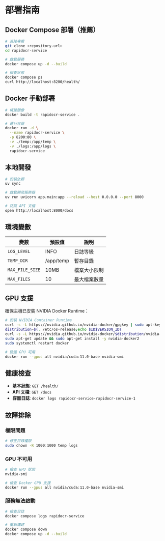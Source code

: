 # 部署指南

## Docker Compose 部署（推薦）

```bash
# 克隆專案
git clone <repository-url>
cd rapidocr-service

# 啟動服務
docker compose up -d --build

# 檢查狀態
docker compose ps
curl http://localhost:8200/health/
```

## Docker 手動部署

```bash
# 構建鏡像
docker build -t rapidocr-service .

# 運行容器
docker run -d \
  --name rapidocr-service \
  -p 8200:80 \
  -v ./temp:/app/temp \
  -v ./logs:/app/logs \
  rapidocr-service
```

## 本地開發

```bash
# 安裝依賴
uv sync

# 啟動開發服務器
uv run uvicorn app.main:app --reload --host 0.0.0.0 --port 8000

# 訪問 API 文檔
open http://localhost:8000/docs
```

## 環境變數

| 變數 | 預設值 | 說明 |
|------|--------|------|
| `LOG_LEVEL` | INFO | 日誌等級 |
| `TEMP_DIR` | /app/temp | 暫存目錄 |
| `MAX_FILE_SIZE` | 10MB | 檔案大小限制 |
| `MAX_FILES` | 10 | 最大檔案數量 |

## GPU 支援

確保主機已安裝 NVIDIA Docker Runtime：

```bash
# 安裝 NVIDIA Container Runtime
curl -s -L https://nvidia.github.io/nvidia-docker/gpgkey | sudo apt-key add -
distribution=$(. /etc/os-release;echo $ID$VERSION_ID)
curl -s -L https://nvidia.github.io/nvidia-docker/$distribution/nvidia-docker.list | sudo tee /etc/apt/sources.list.d/nvidia-docker.list
sudo apt-get update && sudo apt-get install -y nvidia-docker2
sudo systemctl restart docker

# 驗證 GPU 可用
docker run --gpus all nvidia/cuda:11.0-base nvidia-smi
```

## 健康檢查

- **基本狀態**: `GET /health/`
- **API 文檔**: `GET /docs`
- **容器日誌**: `docker logs rapidocr-service-rapidocr-service-1`

## 故障排除

### 權限問題
```bash
# 修正目錄權限
sudo chown -R 1000:1000 temp logs
```

### GPU 不可用
```bash
# 檢查 GPU 狀態
nvidia-smi

# 檢查 Docker GPU 支援
docker run --gpus all nvidia/cuda:11.0-base nvidia-smi
```

### 服務無法啟動
```bash
# 檢查日誌
docker compose logs rapidocr-service

# 重新構建
docker compose down
docker compose up -d --build
```